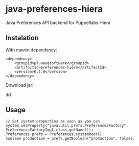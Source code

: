 java-preferences-hiera
======================

Java Preferences API backend for Puppetlabs Hiera

Instalation
-----------

With maven dependency:

    <dependency>
        <groupId>pl.wavesoftware</groupId>
        <artifactId>preferences-hiera</artifactId>
        <version>0.1.0</version>
    </dependency>

Download jar:

dd

Usage
-----

    // Set system properties as soon as you can
    System.setProperty("java.util.prefs.PreferencesFactory", PreferencesFactoryImpl.class.getName());
    Preferences prefs = Preferences.systemRoot();
    boolean production = prefs.getBoolean("production", false);